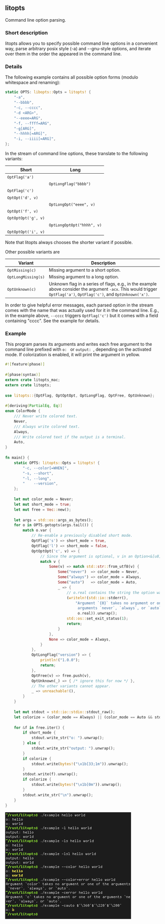## litopts

Command line option parsing.

### Short description

litopts allows you to specify possible command line options in a convenient way,
parse arbitrary posix style (-a) and --gnu-style options, and iterate over them
in the order the appeared in the command line.

### Details

The following example contains all possible option forms (modulo whitespace and
renaming):
```rust
static OPTS: libopts::Opts = litopts! {
    "-a",
    "--bbbb",
    "-c, --cccc",
    "-d <ARG>",
    "--eeee=ARG",
    "-f, --ffff=ARG",
    "-g[ARG]",
    "--hhhh[=ARG]",
    "-i, --iiii[=ARG]",
};
```
In the stream of command line options, these translate to the following variants:

Short | Long
----- | ---
`OptFlag('a')` | 
             | `OptLongFlag("bbbb")`
`OptFlag('c')` |
`OptOpt('d', v)` |
               | `OptLongOpt("eeee", v)`
`OptOpt('f', v)` |
`OptOptOpt('g', v)` |
                  | `OptLongOptOpt("hhhh", v)`
`OptOptOpt('i', v)` |

Note that litopts always chooses the shorter variant if possible.

Other possible variants are

Variant | Description
---|---
`OptMissing(c)` | Missing argument to a short option.
`OptLongMissing(s)` | Missing argument to a long option.
`OptUnknown(c)` | Unknown flag in a series of flags, e.g., in the example above consider the argument `-acx`. This would trigger `OptFlag('a')`, `OptFlag('c')`, and `OptUnknown('x')`.

In order to give helpful error messages, each parsed option in the stream comes
with the name that was actually used for it in the command line. E.g., in the
example above, `--cccc` triggers `OptFlag('c')` but it comes with a field
containing "cccc". See the example for details.

### Example

This program parses its arguments and writes each free argument to the command
line prefixed with `o: ` or `output: `, depending on the activated mode.
If colorization is enabled, it will print the argument in yellow.

```rust
#![feature(phase)]

#[phase(syntax)]
extern crate litopts_mac;
extern crate litopts;

use litopts::{OptFlag, OptOptOpt, OptLongFlag, OptFree, OptUnknown};

#[deriving(PartialEq, Eq)]
enum ColorMode {
    /// Never write colored text.
    Never,
    /// Always write colored text.
    Always,
    /// Write colored text if the output is a terminal.
    Auto,
}

fn main() {
    static OPTS: litopts::Opts = litopts! {
        "-c, --color[=WHEN]",
        "-s, --short",
        "-l, --long",
        "    --version",
    };

    let mut color_mode = Never;
    let mut short_mode = true;
    let mut free = Vec::new();

    let args = std::os::args_as_bytes();
    for o in OPTS.getopts(args.tail()) {
        match o.var {
            // Re-enable a previously disabled short mode.
            OptFlag('s') => short_mode = true,
            OptFlag('l') => short_mode = false,
            OptOptOpt('c', v) => {
                // Since the argument is optional, v in an Option<&[u8]>.
                match v {
                    Some(v) => match std::str::from_utf8(v) {
                        Some("never")  => color_mode = Never,
                        Some("always") => color_mode = Always,
                        Some("auto")   => color_mode = Auto,
                        _ => {
                            // o.real contains the string the option was activated with.
                            (writeln!(std::io::stderr(),
                                "Argument `{0}` takes no argument or one of the \
                                 arguments `never`, `always`, or `auto`.",
                                 o.real)).unwrap();
                            std::os::set_exit_status(1);
                            return;
                        }
                    },
                    None => color_mode = Always,
                }
            },
            OptLongFlag("version") => {
                println!("1.0.0");
                return;
            },
            OptFree(v) => free.push(v),
            OptUnknown(_) => { /* ignore this for now */ },
            // The other variants cannot appear.
            _ => unreachable!(),
        }
    }

    let mut stdout = std::io::stdio::stdout_raw();
    let colorize = (color_mode == Always) || (color_mode == Auto && stdout.isatty());

    for &f in free.iter() {
        if short_mode {
            stdout.write_str("o: ").unwrap();
        } else {
            stdout.write_str("output: ").unwrap();
        }
        if colorize {
            stdout.write(bytes!("\x1b[33;1m")).unwrap();
        }
        stdout.write(f).unwrap();
        if colorize {
            stdout.write(bytes!("\x1b[0m")).unwrap();
        }
        stdout.write_str("\n").unwrap();
    }
}
```

![output](ex_output.png)
